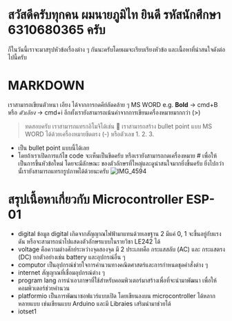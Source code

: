 # สวัสดีครับทุกคน ผมนายภูมิไท ยินดี รหัสนักศึกษา 6310680365 ครับ
ก็ในวันนี้เราจะมาสรุปหัวข้อเรื่องต่าง ๆ กันนะครับโดยผมจะเรียบเรียงหัวข้อ และเนื้อหาที่น่าสนใจดังต่อไปนี้ครับ

# MARKDOWN
เราสามารถเขียนตัวหนา เอียง ได้จากการกดคีย์ลัดคล้าย ๆ MS WORD 
e.g. **Bold** -> cmd+B 
หรือ _ตัวเอียง_ -> cmd+i
อีกทั้งเรายังสามารถเน้นคำจากการเขียนเครื่องหมายมากกว่า (>)
>ทดสอบครับ
เราสามารถแทรกอิโมจิได้เช่น 🥺
เราสามารถสร้าง bullet point แบบ MS WORD 
ได้ด้วยเครื่องหมายขีดตรง (-) หรือตัวเลข 1. 2. 3.
- เป็น bullet point แบบนี้ได้เลย
- โดยถ้าเราเปิดการแก้ไข code จะเห็นเป็นขีดครับ
หรือเรายังสามารถกดเครื่องหมาย # เพื่อให้เป็นการขึ้นหัวข้อใหม่ โดยจะมีลักษณะ
ของตัวอักษรที่ใหญ่และดูน่าสนใจมากยิ่งขึ้นครับ
ยิ่งไปกว่านั้เรายังสามารถแทรกรูปภาพได้ด้วยนะครับ
![IMG_4594](https://user-images.githubusercontent.com/88340264/152791837-c7247d4e-ff0d-494d-b332-55f945597e62.jpg)


# สรุปเนื้อหาเกี่ยวกับ Microcontroller ESP-01
- digital ข้อมูล digital เกิดจากสัญญาณไฟฟ้ามาแทนด้วยเลขฐาน 2 มีแค่ 0, 1 จะขึ้นอยู่กับแรงดัน 
  หรือจะสามารถนำไปแสดงตัวอักษรแบบในรายวิชา LE242 ได้
- voltage คือความต่างศักย์ระหว่างจุดสองจุด มี 2 ประเภทคือ กระแสสลับ (AC) และ กระแสตรง (DC) ยกตัวอย่างเช่น battery และอุปกรณ์อื่น ๆ
- computor เป็นอุปกรณ์ช่วยใจการคำนวนทางคณิตศาสตร์และการกำหนดชุดคำสั่งต่าง ๆ
- internet สัญญาณที่เชื่อมอุปกรณ์ต่าง ๆ
- program lang การนำเอาภาษาที่ใช้สำหรับคอมพิวเตอร์มาสร้างเพื่อที่จะนำมาพัฒนา เพื่อให้คอมพิวเตอร์ช่วยคำนวน 
- platformio เป็นการพัฒนาซอฟแวร์แบบเปิด โดยเขียนลงบน microcontroller ได้หลากหลายแบบ เช่นเขียนแบบ Arduino และมี Libraies เสริมนำมาช่วยได้
- iotset1 

